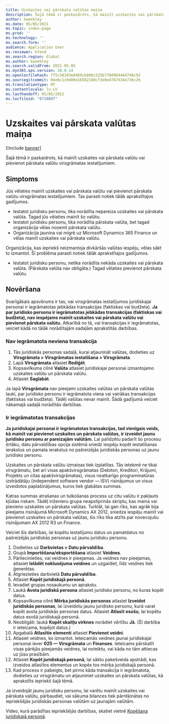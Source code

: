 ```yaml
---
title: Uzskaites vai pārskata valūtas maiņa
description: Šajā tēmā ir paskaidrots, kā mainīt uzskaites vai pārskata valūtu vai pievienot pārskata valūtu virsgrāmatas iestatījumiem.
author: kweekley
ms.date: 05/05/2021
ms.topic: index-page
ms.prod: ''
ms.technology: ''
ms.search.form: ''
audience: Application User
ms.reviewer: kfend
ms.search.region: Global
ms.author: kweekley
ms.search.validFrom: 2021-05-05
ms.dyn365.ops.version: 10.0.14
ms.openlocfilehash: ff5c38193e8469cb806c525b77809844847d6c92
ms.sourcegitcommit: 04e6c1c9400e1b582180cf3e0e4767434e736c26
ms.translationtype: HT
ms.contentlocale: lv-LV
ms.lasthandoff: 05/05/2022
ms.locfileid: "8710897"
---
```

# <a name="change-the-accounting-or-reporting-currency"></a>Uzskaites vai pārskata valūtas maiņa

[!include [banner](../includes/banner.md)]

Šajā tēmā ir paskaidrots, kā mainīt uzskaites vai pārskata valūtu vai pievienot pārskata valūtu virsgrāmatas iestatījumiem.

## <a name="symptom"></a>Simptoms

Jūs vēlaties mainīt uzskaites vai pārskata valūtu vai pievienot pārskata valūtu virsgrāmatas iestatījumiem. Tas parasti notiek tālāk aprakstītajos gadījumos.

- Iestatot juridisku personu, tika norādīta nepareiza uzskaites vai pārskata valūta. Tagad jūs vēlaties mainīt šo valūtu.
- Iestatot juridisku personu, tika norādīta pārskata valūta, bet tagad organizācija vēlas noņemt pārskata valūtu.
- Organizācija jaunina vai migrē uz Microsoft Dynamics 365 Finance un vēlas mainīt uzskaites vai pārskata valūtu.

Organizācija, kas iepriekš neizmantoja divkāršās valūtas iespēju, vēlas sākt to izmantot. Šī problēma parasti notiek tālāk aprakstītajos gadījumos.

- Iestatot juridisku personu, netika norādīta nekāda uzskaites vai pārskata valūta. (Pārskata valūta nav obligāta.) Tagad vēlaties pievienot pārskata valūtu.

## <a name="resolution"></a>Novēršana

Svarīgākais apsvērums ir tas, vai virsgrāmatas iestatījumos juridiskajai personai ir iegrāmatotas jebkādas transakcijas (faktiskas vai budžeta). **Ja par juridisko personu ir iegrāmatotas jebkādas transakcijas (faktiskas vai budžeta), nav iespējams mainīt uzskaites vai pārskata valūtu vai pievienot pārskata valūtu.** Atkarībā no tā, vai transakcijas ir iegrāmatotas, veiciet kādā no tālāk norādītajām sadaļām aprakstītās darbības.

### <a name="no-transactions-have-been-posted"></a>Nav iegrāmatota neviena transakcija

1. Tās juridiskās personas sadaļā, kurai atjaunināt valūtas, dodieties uz **Virsgrāmata \> Virsgrāmatas iestatīšana \> Virsgrāmata**.
2. Lapā **Virsgrāmata** atlasiet **Rediģēt**.
3. Kopsavilkuma cilnē **Valūta** atlasiet juridiskajai personai izmantojamo uzskaites valūtu un pārskata valūtu.
4. Atlasiet **Saglabāt**.

Ja lapā **Virsgrāmata** nav pieejami uzskaites valūtas un pārskata valūtas lauki, par juridisko personu ir iegrāmatota viena vai vairākas transakcijas (faktiskas vai budžeta). Tādēļ valūtas nevar mainīt. Šādā gadījumā veiciet nākamajā sadaļā norādītās darbības.

### <a name="transactions-have-been-posted"></a>Ir iegrāmatotas transakcijas

**Ja juridiskajai personai ir iegrāmatotas transakcijas, tad vienīgais veids, kā mainīt vai pievienot uzskaites un pārskata valūtas, ir izveidot jaunu juridisko personu ar pareizajām valūtām.** Lai palīdzētu padarīt šo procesu ērtāku, datu pārvaldības opcija sistēmā sniedz iespēju kopēt iestatīšanas ierakstus un pamata ierakstus no pašreizējās juridiskās personas uz jaunu juridisko personu.

Uzskaites un pārskata valūtu izmaiņas tiek izplatītas. Tās ietekmē ne tikai virsgrāmatu, bet arī visas apakšvirsgrāmatas (Debitori, Kreditori, Krājumi, Projekts un citas apakšvirsgrāmatas), visus neatkarīgo programmatūras izstrādātāju (independent software vendor — ISV) risinājumus un visus izveidotos paplašinājumus, kuros tiek glabātas summas.

Katras summas atrašanas un tulkošanas process uz citu valūtu ir pakļauts kļūdas riskam. Tādēļ inženieru grupa neapstiprinās skriptu, kas maina vai pievieno uzskaites un pārskata valūtas. Turklāt, lai gan rīks, kas agrāk bija pieejams risinājumā Microsoft Dynamics AX 2012, sniedza iespēju mainīt vai pievienot uzskaites un pārskata valūtas, šis rīks tika atzīts par novecojušu risinājumam AX 2012 R3 un Finance.

Veiciet šīs darbības, lai kopētu iestatījumu datus un pamatdatus no pašreizējās juridiskās personas uz jaunu juridisku personu.

1. Dodieties uz **Darbvietas \> Datu pārvaldība**.
2. Grupā **Importēšana/eksportēšana** atlasiet **Veidnes**.
3. Pārliecinieties, vai veidnes ir pieejamas. Ja veidnes nav pieejamas, atlasiet **Ielādēt noklusējuma veidnes** un uzgaidiet, līdz veidnes tiek ģenerētas.
4. Atgriezieties darbvietā **Datu pārvaldība**.
5. Atlasiet **Kopēt juridiskajā personā**.
6. Ievadiet grupas nosaukumu un aprakstu.
7. Laukā **Avota juridiskā persona** atlasiet juridisko personu, no kuras kopēt datus.
8. Kopsavilkuma cilnē **Mērķa juridiskās personas** atlasiet **Izveidot juridiskās personas**, lai izveidotu jaunu juridisko personu, kurā varat kopēt avota juridiskās personas datus. Atlasiet **Atlasīt esošu**, lai kopētu datus esošā juridiskajā personā.
9. Neobligāti: laukā **Kopēt skaitļu virknes** norādiet vērtību **Jā**. (Šī darbība ir ieteicama, kopējot datus.)
10. Apgabalā **Atlasītie elementi** atlasiet **Pievienot veidni**.
11. Atlasiet veidnes, ko izmantot. Ieteicamās veidnes jaunai juridiskajai personai iever **025 — Virsgrāmata** un **Finanses**. Ieteicams pārskatīt visas pārējās pieejamās veidnes, lai noteiktu, vai kāda no tām attiecas uz jūsu prasībām.
12. Atlasiet **Kopēt juridiskajā personā**, lai sāktu pakešveida apstrādi, kas izveidos atlasītos elementus un kopēs tos mērķa juridiskajā personā.
13. Kad process ir pabeigts, bet pirms kāda transakcija ir iegrāmatota, dodieties uz virsgrāmatu un atjauniniet uzskaites un pārskata valūtas, kā aprakstīts iepriekš šajā tēmā.

Ja izveidojāt jaunu juridisku personu, lai varētu mainīt uzskaites vai pārskata valūtu, pārbaudiet, vai sākuma bilances tiek pārrēķinātas no iepriekšējās juridiskās personas valūtām uz jaunajām valūtām.

Video, kurā parādītas iepriekšējās darbības, skatiet vietnē [Kopēšana juridiskajā personā](https://community.dynamics.com/365/b/techtalks/posts/copy-into-legal-entity-october-24-2017).

